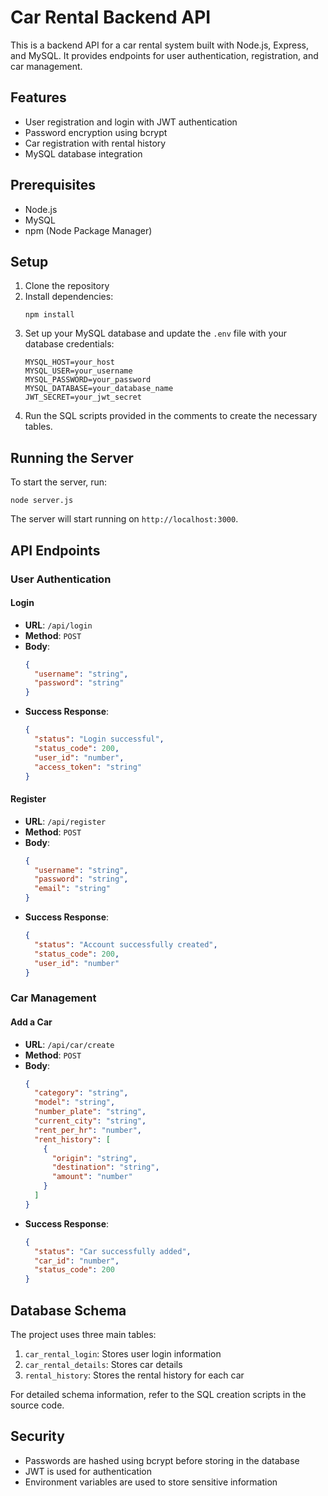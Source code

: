 # Car Rental Backend API

This is a backend API for a car rental system built with Node.js, Express, and MySQL. It provides endpoints for user authentication, registration, and car management.

## Features

- User registration and login with JWT authentication
- Password encryption using bcrypt
- Car registration with rental history
- MySQL database integration

## Prerequisites

- Node.js
- MySQL
- npm (Node Package Manager)

## Setup

1. Clone the repository
2. Install dependencies:
   ```
   npm install
   ```
3. Set up your MySQL database and update the `.env` file with your database credentials:
   ```
   MYSQL_HOST=your_host
   MYSQL_USER=your_username
   MYSQL_PASSWORD=your_password
   MYSQL_DATABASE=your_database_name
   JWT_SECRET=your_jwt_secret
   ```
4. Run the SQL scripts provided in the comments to create the necessary tables.

## Running the Server

To start the server, run:

```
node server.js
```

The server will start running on `http://localhost:3000`.

## API Endpoints

### User Authentication

#### Login
- **URL**: `/api/login`
- **Method**: `POST`
- **Body**: 
  ```json
  {
    "username": "string",
    "password": "string"
  }
  ```
- **Success Response**: 
  ```json
  {
    "status": "Login successful",
    "status_code": 200,
    "user_id": "number",
    "access_token": "string"
  }
  ```

#### Register
- **URL**: `/api/register`
- **Method**: `POST`
- **Body**: 
  ```json
  {
    "username": "string",
    "password": "string",
    "email": "string"
  }
  ```
- **Success Response**: 
  ```json
  {
    "status": "Account successfully created",
    "status_code": 200,
    "user_id": "number"
  }
  ```

### Car Management

#### Add a Car
- **URL**: `/api/car/create`
- **Method**: `POST`
- **Body**: 
  ```json
  {
    "category": "string",
    "model": "string",
    "number_plate": "string",
    "current_city": "string",
    "rent_per_hr": "number",
    "rent_history": [
      {
        "origin": "string",
        "destination": "string",
        "amount": "number"
      }
    ]
  }
  ```
- **Success Response**: 
  ```json
  {
    "status": "Car successfully added",
    "car_id": "number",
    "status_code": 200
  }
  ```

## Database Schema

The project uses three main tables:

1. `car_rental_login`: Stores user login information
2. `car_rental_details`: Stores car details
3. `rental_history`: Stores the rental history for each car

For detailed schema information, refer to the SQL creation scripts in the source code.

## Security

- Passwords are hashed using bcrypt before storing in the database
- JWT is used for authentication
- Environment variables are used to store sensitive information

